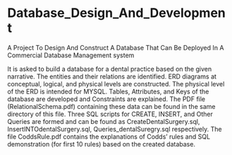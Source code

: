 # Database_Design_And_Development
A Project To Design And Construct A Database That Can Be Deployed In A Commercial Database Management system

It is asked to build a database for a dental practice based on the given narrative. 
The entities and their relations are identified. ERD diagrams at conceptual, logical, and physical levels are constructed. 
The physical level of the ERD is intended for MYSQL. Tables, Attributes, and Keys of the database are developed and Constraints are explained. 
The PDF file (RelationalSchema.pdf) containing these data can be found in the same directory of this file.
Three SQL scripts for CREATE, INSERT, and Other Queries are formed and can be found as CreateDentalSurgery.sql, InsertINTOdentalSurgery.sql, Queries_dentalSuregry.sql respectively.
The file CoddsRule.pdf contains the explanations of Codds’ rules and SQL demonstration (for first 10 rules) based on the created database. 

